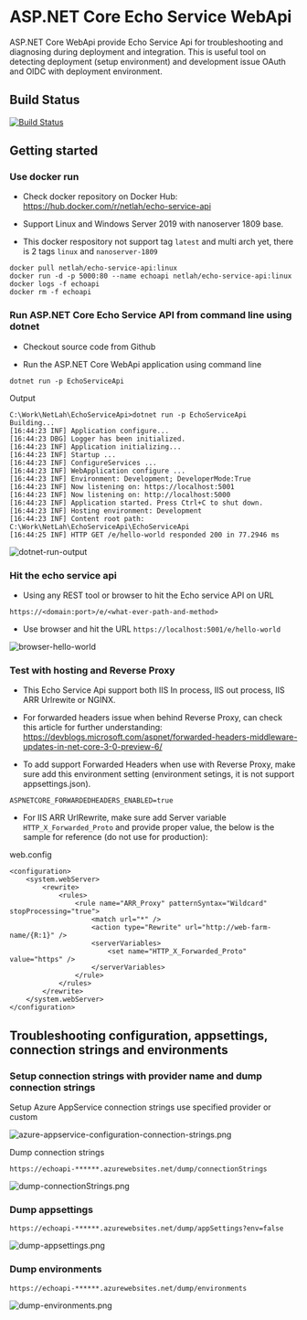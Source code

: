 # ASP.NET Core Echo Service WebApi

ASP.NET Core WebApi provide Echo Service Api for troubleshooting and diagnosing during deployment and integration. This is useful tool on detecting deployment (setup environment) and development issue OAuth and OIDC with deployment environment.

## Build Status

[![Build Status](https://img.shields.io/endpoint.svg?url=https%3A%2F%2Factions-badge.atrox.dev%2FNetLah%2FEchoServiceApi%2Fbadge%3Fref%3Dmain&style=flat)](https://actions-badge.atrox.dev/NetLah/EchoServiceApi/goto?ref=main)

## Getting started

### Use docker run

- Check docker repository on Docker Hub: https://hub.docker.com/r/netlah/echo-service-api

- Support Linux and Windows Server 2019 with nanoserver 1809 base.

- This docker respository not support tag `latest` and multi arch yet, there is 2 tags `linux` and `nanoserver-1809`

```
docker pull netlah/echo-service-api:linux
docker run -d -p 5000:80 --name echoapi netlah/echo-service-api:linux
docker logs -f echoapi
docker rm -f echoapi
```

### Run ASP.NET Core Echo Service API from command line using dotnet

- Checkout source code from Github

- Run the ASP.NET Core WebApi application using command line

```
dotnet run -p EchoServiceApi
```

Output

```
C:\Work\NetLah\EchoServiceApi>dotnet run -p EchoServiceApi
Building...
[16:44:23 INF] Application configure...
[16:44:23 DBG] Logger has been initialized.
[16:44:23 INF] Application initializing...
[16:44:23 INF] Startup ...
[16:44:23 INF] ConfigureServices ...
[16:44:23 INF] WebApplication configure ...
[16:44:23 INF] Environment: Development; DeveloperMode:True
[16:44:23 INF] Now listening on: https://localhost:5001
[16:44:23 INF] Now listening on: http://localhost:5000
[16:44:23 INF] Application started. Press Ctrl+C to shut down.
[16:44:23 INF] Hosting environment: Development
[16:44:23 INF] Content root path: C:\Work\NetLah\EchoServiceApi\EchoServiceApi
[16:44:25 INF] HTTP GET /e/hello-world responded 200 in 77.2946 ms
```

![dotnet-run-output](https://raw.githubusercontent.com/NetLah/EchoServiceApi/main/docs/dotnet-run-output.png)

### Hit the echo service api

- Using any REST tool or browser to hit the Echo service API on URL

```
https://<domain:port>/e/<what-ever-path-and-method>
```

- Use browser and hit the URL `https://localhost:5001/e/hello-world`

![browser-hello-world](https://raw.githubusercontent.com/NetLah/EchoServiceApi/main/docs/browser-hello-world.png)

### Test with hosting and Reverse Proxy

- This Echo Service Api support both IIS In process, IIS out process, IIS ARR Urlrewite or NGINX.

- For forwarded headers issue when behind Reverse Proxy, can check this article for further understanding: https://devblogs.microsoft.com/aspnet/forwarded-headers-middleware-updates-in-net-core-3-0-preview-6/

- To add support Forwarded Headers when use with Reverse Proxy, make sure add this environment setting (environment setings, it is not support appsettings.json).

```
ASPNETCORE_FORWARDEDHEADERS_ENABLED=true
```

- For IIS ARR UrlRewrite, make sure add Server variable `HTTP_X_Forwarded_Proto` and provide proper value, the below is the sample for reference (do not use for production):

web.config

```
<configuration>
    <system.webServer>
        <rewrite>
            <rules>
                <rule name="ARR_Proxy" patternSyntax="Wildcard" stopProcessing="true">
                    <match url="*" />
                    <action type="Rewrite" url="http://web-farm-name/{R:1}" />
                    <serverVariables>
                        <set name="HTTP_X_Forwarded_Proto" value="https" />
                    </serverVariables>
                </rule>
            </rules>
        </rewrite>
    </system.webServer>
</configuration>
```

## Troubleshooting configuration, appsettings, connection strings and environments

### Setup connection strings with provider name and dump connection strings

Setup Azure AppService connection strings use specified provider or custom

![azure-appservice-configuration-connection-strings.png](https://raw.githubusercontent.com/NetLah/EchoServiceApi/main/docs/azure-appservice-configuration-connection-strings.png)

Dump connection strings

```
https://echoapi-******.azurewebsites.net/dump/connectionStrings
```

![dump-connectionStrings.png](https://raw.githubusercontent.com/NetLah/EchoServiceApi/main/docs/dump-connectionStrings.png)

### Dump appsettings

```
https://echoapi-******.azurewebsites.net/dump/appSettings?env=false
```

![dump-appsettings.png](https://raw.githubusercontent.com/NetLah/EchoServiceApi/main/docs/dump-appsettings.png)

### Dump environments

```
https://echoapi-******.azurewebsites.net/dump/environments
```

![dump-environments.png](https://raw.githubusercontent.com/NetLah/EchoServiceApi/main/docs/dump-environments.png)
